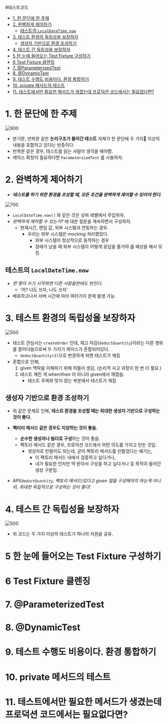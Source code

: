#테스트코드 

- [1. 한 문단에 한 주제](#1.%20%ED%95%9C%20%EB%AC%B8%EB%8B%A8%EC%97%90%20%ED%95%9C%20%EC%A3%BC%EC%A0%9C)
- [2. 완벽하게 제어하기](#2.%20%EC%99%84%EB%B2%BD%ED%95%98%EA%B2%8C%20%EC%A0%9C%EC%96%B4%ED%95%98%EA%B8%B0)
	- [테스트의 `LocalDateTime.now`](#%ED%85%8C%EC%8A%A4%ED%8A%B8%EC%9D%98%20%60LocalDateTime.now%60)
- [3. 테스트 환경의 독립성을 보장하자](#3.%20%ED%85%8C%EC%8A%A4%ED%8A%B8%20%ED%99%98%EA%B2%BD%EC%9D%98%20%EB%8F%85%EB%A6%BD%EC%84%B1%EC%9D%84%20%EB%B3%B4%EC%9E%A5%ED%95%98%EC%9E%90)
	- [생성자 기반으로 환경 조성하기](#%EC%83%9D%EC%84%B1%EC%9E%90%20%EA%B8%B0%EB%B0%98%EC%9C%BC%EB%A1%9C%20%ED%99%98%EA%B2%BD%20%EC%A1%B0%EC%84%B1%ED%95%98%EA%B8%B0)
- [4. 테스트 간 독립성을 보장하자](#4.%20%ED%85%8C%EC%8A%A4%ED%8A%B8%20%EA%B0%84%20%EB%8F%85%EB%A6%BD%EC%84%B1%EC%9D%84%20%EB%B3%B4%EC%9E%A5%ED%95%98%EC%9E%90)
- [5 한 눈에 들어오는 Test Fixture 구성하기](#5%20%ED%95%9C%20%EB%88%88%EC%97%90%20%EB%93%A4%EC%96%B4%EC%98%A4%EB%8A%94%20Test%20Fixture%20%EA%B5%AC%EC%84%B1%ED%95%98%EA%B8%B0)
- [6 Test Fixture 클렌징](#6%20Test%20Fixture%20%ED%81%B4%EB%A0%8C%EC%A7%95)
- [7. @ParameterizedTest](#7.%20@ParameterizedTest)
- [8. @DynamicTest](#8.%20@DynamicTest)
- [9. 테스트 수행도 비용이다. 환경 통합하기](#9.%20%ED%85%8C%EC%8A%A4%ED%8A%B8%20%EC%88%98%ED%96%89%EB%8F%84%20%EB%B9%84%EC%9A%A9%EC%9D%B4%EB%8B%A4.%20%ED%99%98%EA%B2%BD%20%ED%86%B5%ED%95%A9%ED%95%98%EA%B8%B0)
- [10. private 메서드의 테스트](#10.%20private%20%EB%A9%94%EC%84%9C%EB%93%9C%EC%9D%98%20%ED%85%8C%EC%8A%A4%ED%8A%B8)
- [11. 테스트에서만 필요한 메서드가 생겼는데 프로덕션 코드에서는 필요없다면?](#11.%20%ED%85%8C%EC%8A%A4%ED%8A%B8%EC%97%90%EC%84%9C%EB%A7%8C%20%ED%95%84%EC%9A%94%ED%95%9C%20%EB%A9%94%EC%84%9C%EB%93%9C%EA%B0%80%20%EC%83%9D%EA%B2%BC%EB%8A%94%EB%8D%B0%20%ED%94%84%EB%A1%9C%EB%8D%95%EC%85%98%20%EC%BD%94%EB%93%9C%EC%97%90%EC%84%9C%EB%8A%94%20%ED%95%84%EC%9A%94%EC%97%86%EB%8B%A4%EB%A9%B4?)


# 1. 한 문단에 한 주제

![600](attachments/Pasted%20image%2020231209181759.png)

- 분기문, 반복문 같은 **논리구조가 들어간 테스트** 자체가 한 문단에 두 가지 이상의 내용을 포함하고 있다는 반증이다.
- 반복문 같은 경우, 테스트를 읽는 사람이 생각을 해야함. 
- 케이스 확장이 필요하다면 `ParameterziedTest` 를 사용하자.


# 2. 완벽하게 제어하기

- ***테스트를 하기 위한 환경을 조성할 때, 모든 조건을 완벽하게 제어할 수 있어야 한다.***

![700](attachments/Pasted%20image%2020231209182159.png)

- `LocalDateTime.now()` 와 같은 것은 상위 레벨에서 주입하자.
- *완벽하게 제어할 수 있는가?* 에 대한 질문을 계속하면서 구성하자.
	- 현재시간, 랜덤 값, 외부 시스템과 연동하는 경우.
		- 우리는 외부 시스템은 mocking 처리했었다.
			- 외부 시스템이 정상적으로 동작하는 경우
			- 장애가 났을 때 외부 시스템이 어떻게 응답을 줄거야.를 예상을 해서 모킹.

## 테스트의 `LocalDateTime.now`

- *한 명이 쓰기 시작하면 다른 사람들한테도 번진다.*
	- '어? 나도 쓰자, 나도 쓰자'
- 배포하고나서 서버 시간에 따라 여러가지 문제 발생 가능.


# 3. 테스트 환경의 독립성을 보장하자

![500](attachments/Pasted%20image%2020231209183506.png)
- 테스트 관심사는 `createOrder` 인데, 재고 차감(`deductQuantity`)이라는 다른 행위를 끌어다씀으로써 두 가지가 케이스가 혼합되어있다.
	- `deductQuantity(3)`으로 변경하게 되면 테스트가 깨짐
- 혼합으로 인해,
	1. given 맥락을 이해하기 위해 허들이 생김. (논리적 사고 과정이 한 번 더 필요.)
	2. 테스트 깨진 게 when/then 이 아니라 given에서 깨졌음.
		- 테스트 주제와 맞지 않는 부분에서 테스트가 깨짐



## 생성자 기반으로 환경 조성하기

- 위 같은 문제로 인해, **테스트 환경을 조성할 때는 최대한 생성자 기반으로 구성하는 것이 좋다.**
- **팩터리 메서드 같은 경우도 지양하는 것이 좋음.**
	- **순수한 생성자나 빌더로 구성**하는 것이 좋음.
	- 팩토리 메서드 같은 경우, 프로덕션 코드에서 어떤 의도를 가지고 만든 것임.
		- 생성자로 만들어도 되는데, 굳이 팩토리 메서드를 만들었다는 얘기는,
			- 이 팩토리 메서드 내에서 검증하고 싶다거나, 
			- 내가 필요한 인자만 딱 받아서 구성을 하고 싶다거나 등 목적이 들어간 생성 구문임. 


- *API(`deductQuantity`, 팩토리 메서드)있다고 given 절을 구성해야지 하는게 아니라, 최대한 독립적으로 구성하는 것이 좋다!*


# 4. 테스트 간 독립성을 보장하자

![500](attachments/Pasted%20image%2020231209234526.png)

- 위 코드는 두 가지 이상의 테스트가 하나의 자원을 공유.

# 5 한 눈에 들어오는 Test Fixture 구성하기

# 6 Test Fixture 클렌징

# 7. @ParameterizedTest

# 8. @DynamicTest

# 9. 테스트 수행도 비용이다. 환경 통합하기

# 10. private 메서드의 테스트

# 11. 테스트에서만 필요한 메서드가 생겼는데 프로덕션 코드에서는 필요없다면?

